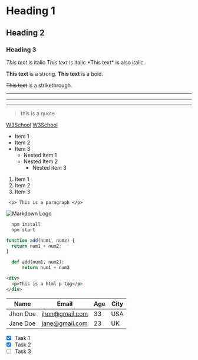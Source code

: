 <!-- * Headings -->
# Heading 1
## Heading 2
### Heading 3
<!-- * Emphasizes -->
<!-- ? italics -->
_This text_ is italic
_This text_ is italic
\*This text\* is also italic.
<!-- ? strong -->
**This text** is a strong.
**This text** is a bold.
<!-- * Strikethrough -->
~~This text~~ is a strikethrough.
<!-- * horizontal rule -->
---
---
---
<!-- * Blockquote -->
> this is a quote
<!-- * Links -->
[W3School](http://www.w3school.com)
[W3School](http://www.w3school.com "W3SCHOOL")
<!-- * UL -->
- Item 1
- Item 2
- Item 3
  - Nested Item 1
  - Nested Item 2
    - Nested item 3
<!-- * OL -->
1. Item 1
1. Item 2
1. Item 3
<!-- * ınline code block -->
` <p> This is a paragraph </p>`
<!-- * Images -->
![Markdown Logo](https://markdown-here.com/img/icon256.png)
<!-- * Github markdown -->
<!-- ? Code block -->
```bash
  npm install
  npm start
```
```javascript
function add(num1, num2) {
  return num1 + num2;
}
```
```python
  def add(num1, num2):
      return num1 + num2
```
```html
<div>
  <p>This is a html p tag</p>
</div>
```
<!-- * Tables -->
| Name     | Email          | Age | City |
| -------- | -------------- | --- | ---- |
| Jhon Doe | jhon@gmail.com | 33  | USA  |
| Jane Doe | jane@gmail.com | 23  | UK   |
<!-- * Task List -->
- [x] Task 1
- [x] Task 2
- [ ] Task 3
